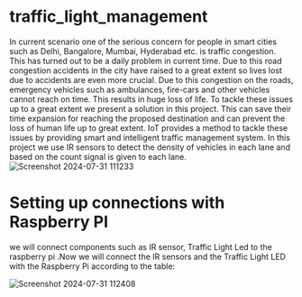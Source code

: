 # traffic_light_management
In current scenario one of the serious concern
for people in smart cities such as Delhi, Bangalore, Mumbai,
Hyderabad etc. is traffic congestion. This has turned out to be
a daily problem in current time. Due to this road congestion
accidents in the city have raised to a great extent so lives
lost due to accidents are even more crucial. Due to this
congestion on the roads, emergency vehicles such as
ambulances, fire-cars and other vehicles cannot reach on time.
This results in huge loss of life. To tackle these issues up to a
great extent we present a solution in this project.  This can
save their time expansion for reaching the proposed
destination and can prevent the loss of human life up to great
extent. IoT provides a method to tackle these issues by
providing smart and intelligent traffic management system. 
In this project we use IR sensors to detect the density of
vehicles in each lane and based on the count signal is given to each lane.
![Screenshot 2024-07-31 111233](https://github.com/user-attachments/assets/7e984097-5990-42c9-9c42-347d3912ae12)

# Setting up connections with Raspberry PI
we will connect components such as IR sensor, Traffic Light Led to the raspberry pi .Now we will connect the IR sensors and the Traffic Light LED with the Raspberry Pi according to the table:

![Screenshot 2024-07-31 112408](https://github.com/user-attachments/assets/62244430-82a0-4da4-bcb5-20fa074640b0)
